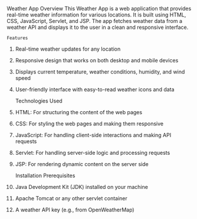 Weather App
    Overview
This Weather App is a web application that provides real-time weather information for various locations.
It is built using HTML, CSS, JavaScript, Servlet, and JSP. The app fetches weather data from a weather API and displays it to the user in a clean and responsive interface.

    Features
1. Real-time weather updates for any location
2. Responsive design that works on both desktop and mobile devices
3. Displays current temperature, weather conditions, humidity, and wind speed
4. User-friendly interface with easy-to-read weather icons and data
   
   Technologies Used
1. HTML: For structuring the content of the web pages
2. CSS: For styling the web pages and making them responsive
3. JavaScript: For handling client-side interactions and making API requests
4. Servlet: For handling server-side logic and processing requests
5. JSP: For rendering dynamic content on the server side
   
    Installation
    Prerequisites
1. Java Development Kit (JDK) installed on your machine
2. Apache Tomcat or any other servlet container
3. A weather API key (e.g., from OpenWeatherMap)
